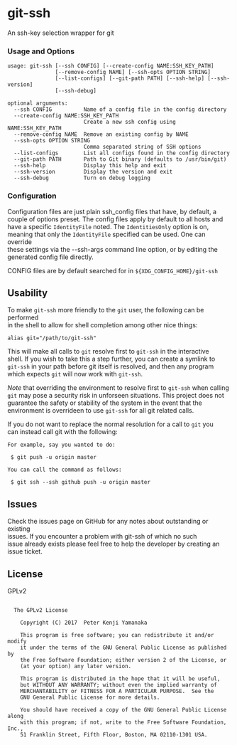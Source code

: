 # git-ssh
An ssh-key selection wrapper for git


### Usage and Options
```
usage: git-ssh [--ssh CONFIG] [--create-config NAME:SSH_KEY_PATH]
               [--remove-config NAME] [--ssh-opts OPTION STRING]
               [--list-configs] [--git-path PATH] [--ssh-help] [--ssh-version]
               [--ssh-debug]

optional arguments:
  --ssh CONFIG          Name of a config file in the config directory
  --create-config NAME:SSH_KEY_PATH
                        Create a new ssh config using NAME:SSH_KEY_PATH
  --remove-config NAME  Remove an existing config by NAME
  --ssh-opts OPTION STRING
                        Comma separated string of SSH options
  --list-configs        List all configs found in the config directory
  --git-path PATH       Path to Git binary (defaults to /usr/bin/git)
  --ssh-help            Display this help and exit
  --ssh-version         Display the version and exit
  --ssh-debug           Turn on debug logging
```

### Configuration

Configuration files are just plain ssh_config files that have, by default, a  
couple of options preset. The config files apply by default to all hosts and  
have a specific `IdentityFile` noted. The `IdentitiesOnly` option is on,  
meaning that only the `IdentityFile` specified can be used. One can override  
these settings via the --ssh-args command line option, or by editing the  
generated config file directly.

CONFIG files are by default searched for in `${XDG_CONFIG_HOME}/git-ssh`  

## Usability

To make `git-ssh` more friendly to the `git` user, the following can be performed  
in the shell to allow for shell completion among other nice things:  
```
alias git="/path/to/git-ssh"  
```
This will make all calls to `git` resolve first to `git-ssh` in the interactive  
shell. If you wish to take this a step further, you can create a symlink to  
`git-ssh` in your path before git itself is resolved, and then any program  
which expects `git` will now work with `git-ssh`.  

*Note* that overriding the environment to resolve first to `git-ssh` when calling  
`git` may pose a security risk in unforseen situations. This project does not  
guarantee the safety or stability of the system in the event that the  
environment is overrideen to use `git-ssh` for all git related calls.

If you do not want to replace the normal resolution for a call to `git` you  
can instead call git with the following:  
```
For example, say you wanted to do:

 $ git push -u origin master

You can call the command as follows:

 $ git ssh --ssh github push -u origin master

```

## Issues

Check the issues page on GitHub for any notes about outstanding or existing  
issues. If you encounter a problem with git-ssh of which no such  
issue already exists please feel free to help the developer by creating an  
issue ticket.

## License

GPLv2

```

  The GPLv2 License

    Copyright (C) 2017  Peter Kenji Yamanaka

    This program is free software; you can redistribute it and/or modify
    it under the terms of the GNU General Public License as published by
    the Free Software Foundation; either version 2 of the License, or
    (at your option) any later version.

    This program is distributed in the hope that it will be useful,
    but WITHOUT ANY WARRANTY; without even the implied warranty of
    MERCHANTABILITY or FITNESS FOR A PARTICULAR PURPOSE.  See the
    GNU General Public License for more details.

    You should have received a copy of the GNU General Public License along
    with this program; if not, write to the Free Software Foundation, Inc.,
    51 Franklin Street, Fifth Floor, Boston, MA 02110-1301 USA.

```
